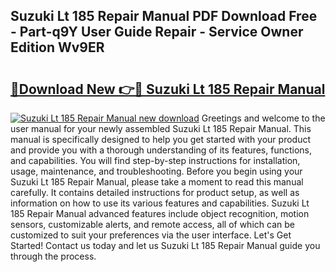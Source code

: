 ## Suzuki Lt 185 Repair Manual PDF Download Free - Part-q9Y User Guide Repair - Service Owner Edition Wv9ER

# <h2><a href="http://bc47944.oget.top/?id=Suzuki+Lt+185+Repair+Manual">🔗Download New 👉🔴 Suzuki Lt 185 Repair Manual</a></h2>

[![Suzuki Lt 185 Repair Manual new download](https://i.imgur.com/5g1atiW.png)](http://bc47944.oget.top/?id=Suzuki+Lt+185+Repair+Manual)
Greetings and welcome to the user manual for your newly assembled Suzuki Lt 185 Repair Manual. This manual is specifically designed to help you get started with your product and provide you with a thorough understanding of its features, functions, and capabilities. You will find step-by-step instructions for installation, usage, maintenance, and troubleshooting. Before you begin using your Suzuki Lt 185 Repair Manual, please take a moment to read this manual carefully. It contains detailed instructions for product setup, as well as information on how to use its various features and capabilities. Suzuki Lt 185 Repair Manual advanced features include object recognition, motion sensors, customizable alerts, and remote access, all of which can be customized to suit your preferences via the user interface. Let's Get Started! Contact us today and let us Suzuki Lt 185 Repair Manual guide you through the process.
